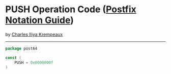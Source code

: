 # PUSH Operation Code ([Postfix Notation Guide](../../README.md))

by [Charles Iliya Krempeaux](http://changelog.ca/)

---

```go
package post64

const (
	PUSH = 0x0000000f
)
```

